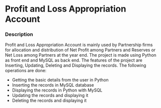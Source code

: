 # Profit and Loss Appropriation Account

### Description

Profit and Loss Appropriation Account is mainly used by Partnership firms for allocation and distribution of Net Profit among Partners and Reserves or Net Loss among Partners at the year end. The project is made using Python as front end and MySQL as back end. The features of the project are Inserting, Updating, Deleting and Displaying the records. 
The following operations are done: 
- Getting the basic details from the user in Python
- Inserting the records in MySQL database
- Displaying the records in Python with MySQL
- Updating the records and displaying it
- Deleting the records and displaying it
